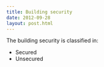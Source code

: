 ```yaml
---
title: Building security
date: 2012-09-28
layout: post.html
---
```


The building security is classified in:
- Secured
- Unsecured
